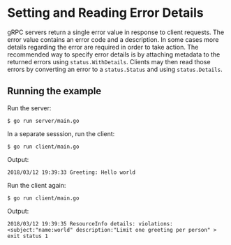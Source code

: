 # Setting and Reading Error Details

gRPC servers return a single error value in response to client requests.  The
error value contains an error code and a description. In some cases more details
regarding the error are required in order to take action. The recommended way to
specify error details is by attaching metadata to the returned errors using
`status.WithDetails`. Clients may then read those errors by converting an error
to a `status.Status` and using `status.Details`.

## Running the example

Run the server:

```
$ go run server/main.go
```

In a separate sesssion, run the client:

```
$ go run client/main.go
```

Output:

```
2018/03/12 19:39:33 Greeting: Hello world
```

Run the client again:

```
$ go run client/main.go
```

Output:

```
2018/03/12 19:39:35 ResourceInfo details: violations:<subject:"name:world" description:"Limit one greeting per person" >
exit status 1
```
